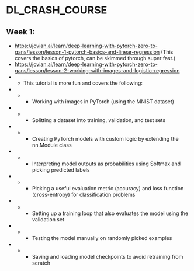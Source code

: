# DL_CRASH_COURSE
## Week 1:
- https://jovian.ai/learn/deep-learning-with-pytorch-zero-to-gans/lesson/lesson-1-pytorch-basics-and-linear-regression (This covers the basics of pytorch, can be skimmed through super fast.)
- https://jovian.ai/learn/deep-learning-with-pytorch-zero-to-gans/lesson/lesson-2-working-with-images-and-logistic-regression
- - This tutorial is more fun and covers the following:
- - - Working with images in PyTorch (using the MNIST dataset)
- - - Splitting a dataset into training, validation, and test sets
- - - Creating PyTorch models with custom logic by extending the nn.Module class
- - - Interpreting model outputs as probabilities using Softmax and picking predicted labels
- - - Picking a useful evaluation metric (accuracy) and loss function (cross-entropy) for classification problems
- - - Setting up a training loop that also evaluates the model using the validation set
- - - Testing the model manually on randomly picked examples
- - - Saving and loading model checkpoints to avoid retraining from scratch
